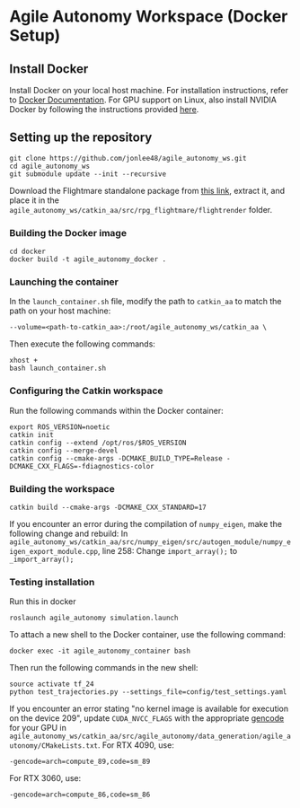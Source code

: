 # Agile Autonomy Workspace (Docker Setup)

## Install Docker
Install Docker on your local host machine. For installation instructions, refer to [Docker Documentation](https://docs.docker.com/install/). For GPU support on Linux, also install NVIDIA Docker by following the instructions provided [here](https://github.com/NVIDIA/nvidia-docker).

## Setting up the repository
```shell
git clone https://github.com/jonlee48/agile_autonomy_ws.git
cd agile_autonomy_ws
git submodule update --init --recursive
```
Download the Flightmare standalone package from [this link](https://zenodo.org/record/5517791/files/standalone.tar?download=1), extract it, and place it in the `agile_autonomy_ws/catkin_aa/src/rpg_flightmare/flightrender` folder.

### Building the Docker image
```shell
cd docker
docker build -t agile_autonomy_docker .
```

### Launching the container
In the `launch_container.sh` file, modify the path to `catkin_aa` to match the path on your host machine:
```shell
--volume=<path-to-catkin_aa>:/root/agile_autonomy_ws/catkin_aa \
```
Then execute the following commands:
```shell
xhost +
bash launch_container.sh
```

### Configuring the Catkin workspace
Run the following commands within the Docker container:

```shell
export ROS_VERSION=noetic
catkin init
catkin config --extend /opt/ros/$ROS_VERSION
catkin config --merge-devel
catkin config --cmake-args -DCMAKE_BUILD_TYPE=Release -DCMAKE_CXX_FLAGS=-fdiagnostics-color
```

### Building the workspace
```shell
catkin build --cmake-args -DCMAKE_CXX_STANDARD=17
```

If you encounter an error during the compilation of `numpy_eigen`, make the following change and rebuild:
In `agile_autonomy_ws/catkin_aa/src/numpy_eigen/src/autogen_module/numpy_eigen_export_module.cpp`, line 258:
Change `import_array();` to `_import_array();`


### Testing installation
Run this in docker
```shell
roslaunch agile_autonomy simulation.launch
```
To attach a new shell to the Docker container, use the following command:
```shell
docker exec -it agile_autonomy_container bash
```
Then run the following commands in the new shell:
```shell
source activate tf_24
python test_trajectories.py --settings_file=config/test_settings.yaml
```

If you encounter an error stating "no kernel image is available for execution on the device 209", update `CUDA_NVCC_FLAGS` with the appropriate [gencode](https://arnon.dk/matching-sm-architectures-arch-and-gencode-for-various-nvidia-cards/) for your GPU in `agile_autonomy_ws/catkin_aa/src/agile_autonomy/data_generation/agile_autonomy/CMakeLists.txt`. For RTX 4090, use:
```shell
-gencode=arch=compute_89,code=sm_89
```
For RTX 3060, use:
```shell
-gencode=arch=compute_86,code=sm_86
```
